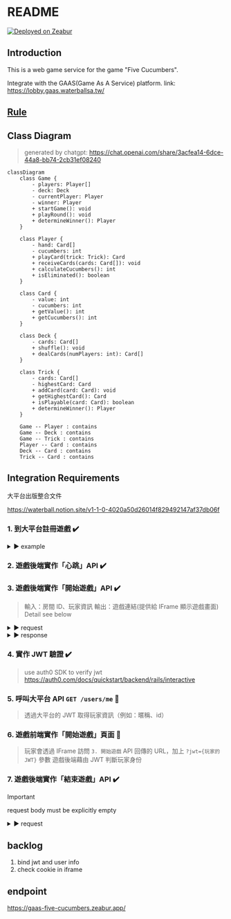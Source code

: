 # README

[![Deployed on Zeabur](https://zeabur.com/deployed-on-zeabur-dark.svg)](https://zeabur.com?referralCode=noracami&utm_source=noracami)

## Introduction

This is a web game service for the game "Five Cucumbers".

Integrate with the GAAS(Game As A Service) platform. link: https://lobby.gaas.waterballsa.tw/

## [Rule](./doc/rule.md)

## Class Diagram

> generated by chatgpt: https://chat.openai.com/share/3acfea14-6dce-44a8-bb74-2cb31ef08240

```mermaid
classDiagram
    class Game {
        - players: Player[]
        - deck: Deck
        - currentPlayer: Player
        - winner: Player
        + startGame(): void
        + playRound(): void
        + determineWinner(): Player
    }

    class Player {
        - hand: Card[]
        - cucumbers: int
        + playCard(trick: Trick): Card
        + receiveCards(cards: Card[]): void
        + calculateCucumbers(): int
        + isEliminated(): boolean
    }

    class Card {
        - value: int
        - cucumbers: int
        + getValue(): int
        + getCucumbers(): int
    }

    class Deck {
        - cards: Card[]
        + shuffle(): void
        + dealCards(numPlayers: int): Card[]
    }

    class Trick {
        - cards: Card[]
        - highestCard: Card
        + addCard(card: Card): void
        + getHighestCard(): Card
        + isPlayable(card: Card): boolean
        + determineWinner(): Player
    }

    Game -- Player : contains
    Game -- Deck : contains
    Game -- Trick : contains
    Player -- Card : contains
    Deck -- Card : contains
    Trick -- Card : contains
```

## Integration Requirements

大平台出版整合文件

https://waterball.notion.site/v1-1-0-4020a50d26014f829492147af37db06f

### 1. 到大平台註冊遊戲 ✔️

<details>
  <summary>▶︎ example</summary>

```json
// POST /games
// Host: https://api.gaas.waterballsa.tw
// Authorization: Bearer {遊戲開發者的JWT}

{
  "uniqueName": "fivecucumber",
  "displayName": "黃瓜五兄弟",
  "shortDescription": "It is a trick-taking game with the goal of NOT winning the last trick!",
  "rule": "Win tricks but not the last, that gets you cucumbers! 5+ of those and you're out!\nhttps://boardgamegeek.com/boardgame/147768/five-cucumbers",
  "imageUrl": "https://gaas-five-cucumbers.zeabur.app/watermelon.png",
  "minPlayers": 1,
  "maxPlayers": 6,
  "frontEndUrl": "https://gaas-five-cucumbers.zeabur.app/frontend",
  "backEndUrl": "https://gaas-five-cucumbers.zeabur.app/api"
}
```

</details>

### 2. 遊戲後端實作「心跳」API ✔️

### 3. 遊戲後端實作「開始遊戲」API ✔️

> 輸入：房間 ID、玩家資訊
> 輸出：遊戲連結(提供給 IFrame 顯示遊戲畫面)
> Detail see below

<details>
  <summary>▶︎ request</summary>

```json
// POST /games
// Host: {你的後端主機}
// Authorization: Bearer {房主的Jwt}

{
  "roomId": "room_385abe92e39a3",
  "players": [
    {
      "id": "6497f6f226b40d440b9a90cc",
      "nickname": "板橋金城武"
    },
    {
      "id": "6498112b26b40d440b9a90ce",
      "nickname": "三重彭于晏"
    },
    {
      "id": "6499df157fed0c21a4fd0425",
      "nickname": "蘆洲劉德華"
    },
    {
      "id": "649836ed7fed0c21a4fd0423",
      "nickname": "永和周杰倫"
    }
  ]
}
```

</details>

<details>
  <summary>▶︎ response</summary>

```json
{
  "url": "https://{你的前端主機}/games/{gameId}"
}
```

</details>

### 4. 實作 JWT 驗證 ✔️

> use auth0 SDK to verify jwt
> https://auth0.com/docs/quickstart/backend/rails/interactive

### 5. 呼叫大平台 API `GET /users/me` 📝

> 透過大平台的 JWT 取得玩家資訊（例如：暱稱、id）

### 6. 遊戲前端實作「開始遊戲」頁面 🚧

> 玩家會透過 IFrame 訪問 `3. 開始遊戲` API 回傳的 URL，加上 `?jwt={玩家的 JWT}` 參數
> 遊戲後端藉由 JWT 判斷玩家身份

### 7. 遊戲後端實作「結束遊戲」API ✔️

> [!IMPORTANT]
> request body must be explicitly empty

<details>
  <summary>▶︎ request</summary>

```ruby
url = 'https://api.gaas.waterballsa.tw'
token = ANY_OF_GAME_PLAYER_JWT
HTTPX.plugin(:auth).bearer_auth(token).post(url, body: '')
```

</details>

## backlog

1. bind jwt and user info
2. check cookie in iframe

## endpoint

https://gaas-five-cucumbers.zeabur.app/
